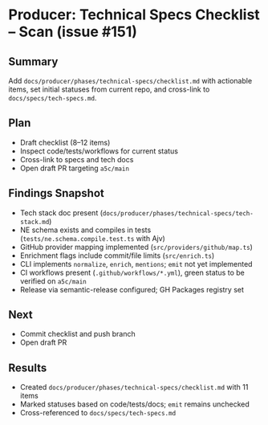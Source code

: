 # Producer: Technical Specs Checklist – Scan (issue #151)

## Summary

Add `docs/producer/phases/technical-specs/checklist.md` with actionable items, set initial statuses from current repo, and cross-link to `docs/specs/tech-specs.md`.

## Plan

- Draft checklist (8–12 items)
- Inspect code/tests/workflows for current status
- Cross-link to specs and tech docs
- Open draft PR targeting `a5c/main`

## Findings Snapshot

- Tech stack doc present (`docs/producer/phases/technical-specs/tech-stack.md`)
- NE schema exists and compiles in tests (`tests/ne.schema.compile.test.ts` with Ajv)
- GitHub provider mapping implemented (`src/providers/github/map.ts`)
- Enrichment flags include commit/file limits (`src/enrich.ts`)
- CLI implements `normalize`, `enrich`, `mentions`; `emit` not yet implemented
- CI workflows present (`.github/workflows/*.yml`), green status to be verified on `a5c/main`
- Release via semantic-release configured; GH Packages registry set

## Next

- Commit checklist and push branch
- Open draft PR

## Results

- Created `docs/producer/phases/technical-specs/checklist.md` with 11 items
- Marked statuses based on code/tests/docs; `emit` remains unchecked
- Cross-referenced to `docs/specs/tech-specs.md`
